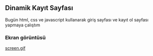 
<h2>Dinamik Kayıt Sayfası</h2>
<p>Bugün html, css ve javascript kullanarak giriş sayfası ve kayıt ol sayfası yapmaya çalıştım</p>
<h3>Ekran görüntüsü</h3>
<a href="https://github.com/sefa1-sonmez/kayitol/blob/main/Screen.gif">screen.gif
